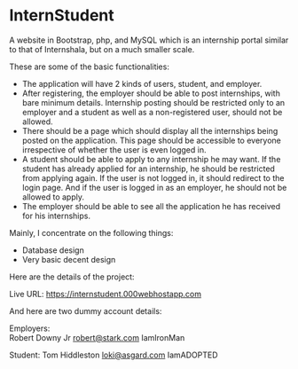 # InternStudent

A website in Bootstrap, php, and MySQL which is an internship portal similar to that of Internshala, but on a much smaller scale.

These are some of the basic functionalities:

- The application will have 2 kinds of users, student, and employer.
- After registering, the employer should be able to post internships, with bare minimum details. Internship posting should be restricted only to an employer and a student as well as a non-registered user, should not be allowed.
- There should be a page which should display all the internships being posted on the application. This page should be accessible to everyone irrespective of whether the user is even logged in.
- A student should be able to apply to any internship he may want. If the student has already applied for an internship, he should be restricted from applying again. If the user is not logged in, it should redirect to the login page. And if the user is logged in as an employer, he should not be allowed to apply.
- The employer should be able to see all the application he has received for his internships.

Mainly, I concentrate on the following things:
- Database design
- Very basic decent design


Here are the details of the project:

Live URL: https://internstudent.000webhostapp.com

And here are two dummy account details:

Employers:<br>
Robert Downy Jr
robert@stark.com
IamIronMan

Student:
Tom Hiddleston
loki@asgard.com
IamADOPTED

